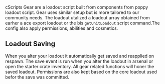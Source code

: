 cScripts Gear are a loadout script built from components from poppy loadout script. Gear uses similar setup but is more tailored to our community needs. The loadout utalized a loadout array obtained from earher a ace export loadout or the bis `getUnitLoadout` script command.The config also apply permissions, abilities and cosmetics.

## Loadout Saving
When you alter your loadout it automatically get saved and reapplied on respawn. The save event is run when you alter the loadout in arsenal or open the starter crate inventory. All gear related functions will honer the saved loadout. Permissions are also kept based on the core loadout used befor the save was committed.